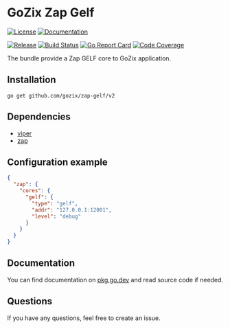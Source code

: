 # GoZix Zap Gelf

[documentation-img]: https://img.shields.io/badge/godoc-reference-blue.svg?color=24B898&style=for-the-badge&logo=go&logoColor=ffffff
[documentation-url]: https://pkg.go.dev/github.com/gozix/zap-gelf/v2
[license-img]: https://img.shields.io/github/license/gozix/zap-gelf.svg?style=for-the-badge
[license-url]: https://github.com/gozix/zap-gelf/blob/master/LICENSE
[release-img]: https://img.shields.io/github/tag/gozix/zap-gelf.svg?label=release&color=24B898&logo=github&style=for-the-badge
[release-url]: https://github.com/gozix/zap-gelf/releases/latest
[build-status-img]: https://img.shields.io/github/actions/workflow/status/gozix/zap-gelf/go.yml?logo=github&style=for-the-badge
[build-status-url]: https://github.com/gozix/zap-gelf/actions
[go-report-img]: https://img.shields.io/badge/go%20report-A%2B-green?style=for-the-badge
[go-report-url]: https://goreportcard.com/report/github.com/gozix/zap-gelf
[code-coverage-img]: https://img.shields.io/codecov/c/github/gozix/zap-gelf.svg?style=for-the-badge&logo=codecov
[code-coverage-url]: https://codecov.io/gh/gozix/zap-gelf

[![License][license-img]][license-url]
[![Documentation][documentation-img]][documentation-url]

[![Release][release-img]][release-url]
[![Build Status][build-status-img]][build-status-url]
[![Go Report Card][go-report-img]][go-report-url]
[![Code Coverage][code-coverage-img]][code-coverage-url]

The bundle provide a Zap GELF core to GoZix application.

## Installation

```shell
go get github.com/gozix/zap-gelf/v2
```

## Dependencies

* [viper](https://github.com/gozix/viper)
* [zap](https://github.com/gozix/zap-gelf)

## Configuration example

```json
{
  "zap": {
    "cores": {
      "gelf": {
        "type": "gelf",
        "addr": "127.0.0.1:12001",
        "level": "debug"
      }
    }
  }
}
```

## Documentation

You can find documentation on [pkg.go.dev][documentation-url] and read source code if needed.

## Questions

If you have any questions, feel free to create an issue.